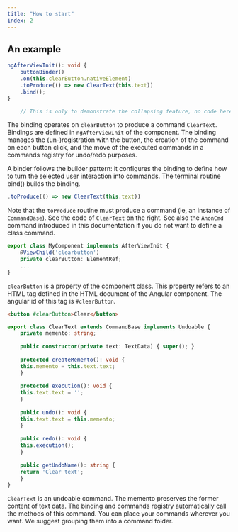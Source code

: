 ```yaml
---
title: "How to start"
index: 2
---
```


## An example

```ts
ngAfterViewInit(): void {
    buttonBinder()
    .on(this.clearButton.nativeElement)
    .toProduce(() => new ClearText(this.text))
    .bind();
}
```

```java
    // This is only to demonstrate the collapsing feature, no code here.
```


The binding operates on `clearButton` to produce a command `ClearText`. Bindings are defined in `ngAfterViewInit` of the component.
The binding manages the (un-)registration with the button, the creation of the command on each button click, and the move of the executed commands in a commands registry for undo/redo purposes.

A binder follows the builder pattern: it configures the binding to define how to turn the selected user interaction into commands.
The terminal routine bind() builds the binding.

```ts
.toProduce(() => new ClearText(this.text))
```

Note that the `toProduce` routine must produce a command (ie, an instance of `CommandBase`).
See the code of `ClearText` on the right. See also the `AnonCmd` command introduced in this documentation if you do not want to define a class command.

```ts
export class MyComponent implements AfterViewInit {
    @ViewChild('clearbutton')
    private clearButton: ElementRef;
    ...
}
```

`clearButton` is a property of the component class.
This property refers to an HTML tag defined in the HTML document of the Angular component. The angular id of this tag is `#clearButton`.

```html
<button #clearButton>Clear</button>
```

```ts
export class ClearText extends CommandBase implements Undoable {
    private memento: string;
    
    public constructor(private text: TextData) { super(); }
    
    protected createMemento(): void {
    this.memento = this.text.text;
    }
    
    protected execution(): void {
    this.text.text = '';
    }
    
    public undo(): void {
    this.text.text = this.memento;
    }
    
    public redo(): void {
    this.execution();
    }
    
    public getUndoName(): string {
    return 'Clear text';
    }
}
```

`ClearText` is an undoable command. The memento preserves the former content of text data. The binding and commands registry automatically call the methods of this command. You can place your commands wherever you want. We suggest grouping them into a command folder.
